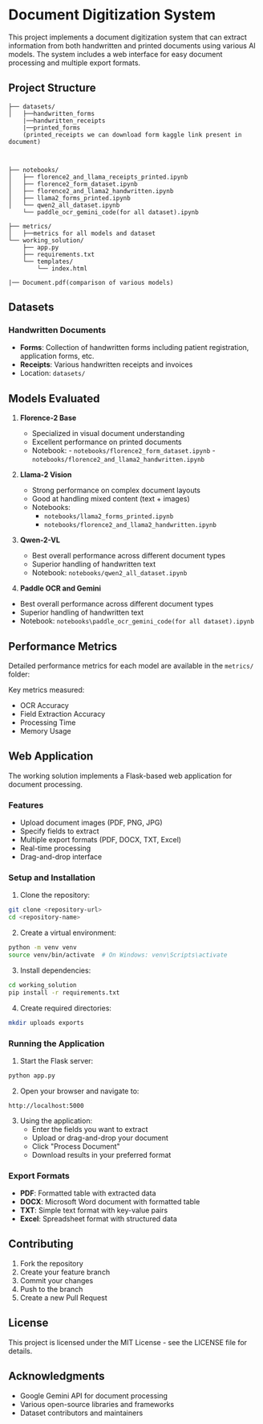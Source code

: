 # Document Digitization System

This project implements a document digitization system that can extract information from both handwritten and printed documents using various AI models. The system includes a web interface for easy document processing and multiple export formats.

## Project Structure

```
├── datasets/
│   ├──handwritten_forms
    |──handwritten_receipts
    |──printed_forms
    (printed_receipts we can download form kaggle link present in document)



├── notebooks/
│   ├── florence2_and_llama_receipts_printed.ipynb
│   ├── florence2_form_dataset.ipynb
│   ├── florence2_and_llama2_handwritten.ipynb
│   ├── llama2_forms_printed.ipynb
│   └── qwen2_all_dataset.ipynb
    └── paddle_ocr_gemini_code(for all dataset).ipynb

├── metrics/
│   ├──metrics for all models and dataset 
└── working_solution/
    ├── app.py
    ├── requirements.txt
    └── templates/
        └── index.html

|── Document.pdf(comparison of various models)
```

## Datasets

### Handwritten Documents
- **Forms**: Collection of handwritten forms including patient registration, application forms, etc.
- **Receipts**: Various handwritten receipts and invoices
- Location: `datasets/`

## Models Evaluated

1. **Florence-2 Base**
   - Specialized in visual document understanding
   - Excellent performance on printed documents
   - Notebook: -  `notebooks/florence2_form_dataset.ipynb`
                - `notebooks/florence2_and_llama2_handwritten.ipynb`

2. **Llama-2 Vision**
   - Strong performance on complex document layouts
   - Good at handling mixed content (text + images)
   - Notebooks: 
     - `notebooks/llama2_forms_printed.ipynb`
     - `notebooks/florence2_and_llama2_handwritten.ipynb`

3. **Qwen-2-VL**
   - Best overall performance across different document types
   - Superior handling of handwritten text
   - Notebook: `notebooks/qwen2_all_dataset.ipynb`

4.  **Paddle OCR and Gemini**
   - Best overall performance across different document types
   - Superior handling of handwritten text
   - Notebook: `notebooks\paddle_ocr_gemini_code(for all dataset).ipynb`

## Performance Metrics

Detailed performance metrics for each model are available in the `metrics/` folder:


Key metrics measured:
- OCR Accuracy
- Field Extraction Accuracy
- Processing Time
- Memory Usage

## Web Application

The working solution implements a Flask-based web application for document processing.

### Features
- Upload document images (PDF, PNG, JPG)
- Specify fields to extract
- Multiple export formats (PDF, DOCX, TXT, Excel)
- Real-time processing
- Drag-and-drop interface

### Setup and Installation

1. Clone the repository:
```bash
git clone <repository-url>
cd <repository-name>
```

2. Create a virtual environment:
```bash
python -m venv venv
source venv/bin/activate  # On Windows: venv\Scripts\activate
```

3. Install dependencies:
```bash
cd working_solution
pip install -r requirements.txt
```



4. Create required directories:
```bash
mkdir uploads exports
```

### Running the Application

1. Start the Flask server:
```bash
python app.py
```

2. Open your browser and navigate to:
```
http://localhost:5000
```

3. Using the application:
   - Enter the fields you want to extract
   - Upload or drag-and-drop your document
   - Click "Process Document"
   - Download results in your preferred format

### Export Formats
- **PDF**: Formatted table with extracted data
- **DOCX**: Microsoft Word document with formatted table
- **TXT**: Simple text format with key-value pairs
- **Excel**: Spreadsheet format with structured data


## Contributing

1. Fork the repository
2. Create your feature branch
3. Commit your changes
4. Push to the branch
5. Create a new Pull Request

## License

This project is licensed under the MIT License - see the LICENSE file for details.

## Acknowledgments

- Google Gemini API for document processing
- Various open-source libraries and frameworks
- Dataset contributors and maintainers
